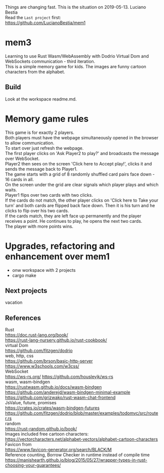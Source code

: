 Things are changing fast. This is the situation on 2019-05-13. Luciano Bestia  
Read the `Last project` first:  
https://github.com/LucianoBestia/mem1  
# mem3
Learning to use Rust Wasm/WebAssembly with Dodrio Virtual Dom and WebSockets communication - third iteration.  
This is a simple memory game for kids. The images are funny cartoon characters from the alphabet.  
## Build
Look at the workspace readme.md.  
# Memory game rules
This game is for exactly 2 players.  
Both players must have the webpage simultaneously opened in the browser to allow communication.  
To start over just refresh the webpage.  
The first player clicks on 'Ask Player2 to play?' and broadcasts the message over WebSocket.  
Player2 then sees on the screen 'Click here to Accept play!', clicks it and sends the message back to Player1.  
The game starts with a grid of 8 randomly shuffled card pairs face down - 16 cards in all.  
On the screen under the grid are clear signals which player plays and which waits.  
Player1 flips over two cards with two clicks.  
If the cards do not match, the other player clicks on 'Click here to Take your turn' and both cards are flipped back face down. Then it is his turn and he clicks to flip over his two cards.  
If the cards match, they are left face up permanently and the player receives a point. He continues to play, he opens the next two cards.  
The player with more points wins.  

# Upgrades, refactoring and enhancement over mem1
- onw workspace with 2 projects
- cargo make
## Next projects
vacation  
## References
Rust  
https://doc.rust-lang.org/book/  
https://rust-lang-nursery.github.io/rust-cookbook/  
virtual Dom  
https://github.com/fitzgen/dodrio  
web, http, css  
https://github.com/brson/basic-http-server  
https://www.w3schools.com/w3css/  
WebSocket  
https://ws-rs.org/
https://github.com/housleyjk/ws-rs  
wasm, wasm-bindgen  
https://rustwasm.github.io/docs/wasm-bindgen  
https://github.com/anderejd/wasm-bindgen-minimal-example  
https://github.com/grizwako/rust-wasm-chat-frontend  
JsValue, future, promises  
https://crates.io/crates/wasm-bindgen-futures  
https://github.com/fitzgen/dodrio/blob/master/examples/todomvc/src/router.rs  
random  
https://rust-random.github.io/book/  
Images included free cartoon characters:  
https://vectorcharacters.net/alphabet-vectors/alphabet-cartoon-characters  
Favicon from  
https://www.favicon-generator.org/search/BLACK/M  
Reference counting, Borrow Checker in runtime instead of compile time  
https://manishearth.github.io/blog/2015/05/27/wrapper-types-in-rust-choosing-your-guarantees/  


